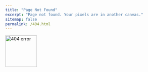 ```yaml
---
title: "Page Not Found"
excerpt: "Page not found. Your pixels are in another canvas."
sitemap: false
permalink: /404.html
---
```



<img src="https://lh6.googleusercontent.com/Bu-pRqU_tWZV7O3rJ5nV1P6NjqFnnAs8kVLC5VGz_Kf7ws0nDUXoGTc7pP87tyUCfu8VyXi0YviIm7CxAISDr2lJSwWwXQxxz98qxVfMcKTJfLPqbcfhn-QEeOowjrlwX1LYDFJN" alt="404 error"  width="100" height="100" />
